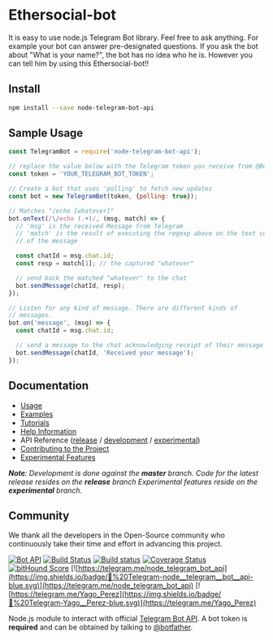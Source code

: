 # Ethersocial-bot
It is easy to use node.js Telegram Bot library.
Feel free to ask anything.
For example your bot can answer pre-designated questions.
If you ask the bot about "What is your name?", the bot has no idea who he is. 
However you can tell him by using this Ethersocial-bot!!



## Install

```bash
npm install --save node-telegram-bot-api
```

## Sample Usage

```js
const TelegramBot = require('node-telegram-bot-api');

// replace the value below with the Telegram token you receive from @BotFather
const token = 'YOUR_TELEGRAM_BOT_TOKEN';

// Create a bot that uses 'polling' to fetch new updates
const bot = new TelegramBot(token, {polling: true});

// Matches "/echo [whatever]"
bot.onText(/\/echo (.+)/, (msg, match) => {
  // 'msg' is the received Message from Telegram
  // 'match' is the result of executing the regexp above on the text content
  // of the message

  const chatId = msg.chat.id;
  const resp = match[1]; // the captured "whatever"

  // send back the matched "whatever" to the chat
  bot.sendMessage(chatId, resp);
});

// Listen for any kind of message. There are different kinds of
// messages.
bot.on('message', (msg) => {
  const chatId = msg.chat.id;

  // send a message to the chat acknowledging receipt of their message
  bot.sendMessage(chatId, 'Received your message');
});
```

## Documentation

* [Usage][usage]
* [Examples][examples]
* [Tutorials][tutorials]
* [Help Information][help]
* API Reference ([release][api-release] / [development][api-dev] / [experimental][api-experimental])
* [Contributing to the Project][contributing]
* [Experimental Features][experimental]



_**Note**: Development is done against the **master** branch.
Code for the latest release resides on the **release** branch
Experimental features reside on the **experimental** branch._


## Community

We thank all the developers in the Open-Source community who continuously
take their time and effort in advancing this project.





[usage]:https://github.com/yagop/node-telegram-bot-api/tree/master/doc/usage.md
[examples]:https://github.com/yagop/node-telegram-bot-api/tree/master/examples
[help]:https://github.com/yagop/node-telegram-bot-api/tree/master/doc/help.md
[tutorials]:https://github.com/yagop/node-telegram-bot-api/tree/master/doc/tutorials.md
[api-dev]:https://github.com/yagop/node-telegram-bot-api/tree/master/doc/api.md
[api-release]:https://github.com/yagop/node-telegram-bot-api/tree/release/doc/api.md
[api-experimental]:https://github.com/yagop/node-telegram-bot-api/tree/experimental/doc/api.md
[contributing]:https://github.com/yagop/node-telegram-bot-api/tree/master/CONTRIBUTING.md
[contributors]:https://github.com/yagop/node-telegram-bot-api/graphs/contributors
[experimental]:https://github.com/yagop/node-telegram-bot-api/tree/master/doc/experimental.md
[tg-channel]:https://telegram.me/node_telegram_bot_api





[![Bot API](https://img.shields.io/badge/Bot%20API-v.3.5.0-00aced.svg)](https://core.telegram.org/bots/api)
[![Build Status](https://travis-ci.org/yagop/node-telegram-bot-api.svg?branch=master)](https://travis-ci.org/yagop/node-telegram-bot-api)
[![Build status](https://ci.appveyor.com/api/projects/status/ujko6bsum3g5msjh/branch/master?svg=true)](https://ci.appveyor.com/project/yagop/node-telegram-bot-api/branch/master)
[![Coverage Status](https://coveralls.io/repos/yagop/node-telegram-bot-api/badge.svg?branch=master)](https://coveralls.io/r/yagop/node-telegram-bot-api?branch=master)
[![bitHound Score](https://www.bithound.io/github/yagop/node-telegram-bot-api/badges/score.svg)](https://www.bithound.io/github/yagop/node-telegram-bot-api)
[![https://telegram.me/node_telegram_bot_api](https://img.shields.io/badge/💬%20Telegram-node__telegram__bot__api-blue.svg)](https://telegram.me/node_telegram_bot_api)
[![https://telegram.me/Yago_Perez](https://img.shields.io/badge/💬%20Telegram-Yago__Perez-blue.svg)](https://telegram.me/Yago_Perez)

Node.js module to interact with official [Telegram Bot API](https://core.telegram.org/bots/api). A bot token is **required** and can be obtained by talking to [@botfather](https://telegram.me/BotFather).
